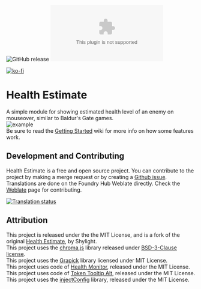 ![GitHub release](https://img.shields.io/github/release-date/mclemente/healthEstimate)
![the latest version](https://img.shields.io/github/downloads/mclemente/healthEstimate/latest/module.zip)

[![ko-fi](https://img.shields.io/badge/ko--fi-Support%20Me-red?style=flat-square&logo=ko-fi)](https://ko-fi.com/mclemente)

# Health Estimate

A simple module for showing estimated health level of an enemy on mouseover, similar to Baldur's Gate games.  
![example](https://raw.githubusercontent.com/mclemente/healthEstimate/master/example.png?raw=true)  
Be sure to read the [Getting Started](https://github.com/mclemente/healthEstimate/wiki/Getting-Started) wiki for more info on how some features work.

## Development and Contributing
Health Estimate is a free and open source project. You can contribute to the project by making a merge request or by creating a [Github issue](https://github.com/mclemente/healthEstimate/issues).
Translations are done on the Foundry Hub Weblate directly. Check the [Weblate](https://weblate.foundryvtt-hub.com/engage/healthEstimate/) page for contributing.

<a href="https://weblate.foundryvtt-hub.com/engage/healthEstimate/">
<img src="https://weblate.foundryvtt-hub.com/widgets/healthEstimate/-/main/multi-auto.svg" alt="Translation status" />
</a>

## Attribution
This project is released under the the MIT License, and is a fork of the original [Health Estimate](https://github.com/Shylight/healthEstimate), by Shylight.  
This project uses the [chroma.js](https://github.com/gka/chroma.js) library released under [BSD-3-Clause license](http://opensource.org/licenses/BSD-3-Clause).  
This project uses the [Grapick](https://www.npmjs.com/package/grapick) library licensed under MIT License.  
This project uses code of [Health Monitor](https://github.com/jessev14/health-monitor), released under the MIT License.  
This project uses code of [Token Tooltip Alt](https://github.com/bmarian/token-tooltip-alt/), released under the MIT License.  
This project uses the [injectConfig](https://github.com/theripper93/injectConfig) library, released under the MIT License.

